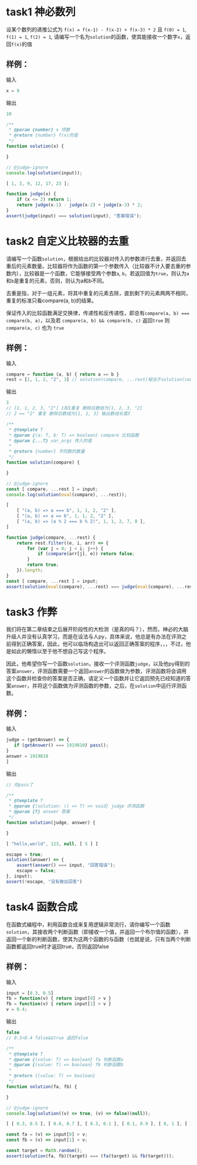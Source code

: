 # task1 神必数列

设某个数列的递推公式为 `f(x) = f(x-1) - f(x-2) + f(x-3) * 2` 且 `f(0) = 1`, `f(1) = 1`, `f(2) = 1`, 请编写一个名为`solution`的函数，使其能接收一个数字`x`，返回`f(x)`的值

## 样例：

输入
```js
x = 9
```

输出
```js
10
```

```js init
/**
 * @param {number} x 项数
 * @return {number} f(x)的值
 */
function solution(x) {

}

// @judge-ignore
console.log(solution(input));
```

```js input
[ 1, 3, 9, 12, 17, 23 ];
```

```js judger
function judge(x) {
    if (x <= 2) return 1;
    return judge(x-1) - judge(x-2) + judge(x-3) * 2;
}
assert(judge(input) === solution(input), "答案错误");
```

# task2 自定义比较器的去重

请编写一个函数`solution`，根据给出的比较器对传入的参数进行去重，并返回去重后的元素数量。比较器将作为函数的第一个参数传入（比较器不计入要去重的参数内），比较器是一个函数，它能够接受两个参数`a`, `b`，若返回值为`true`，则认为`a`和`b`是重复的元素，否则，则认为a和b不同。

去重是指，对于一组元素，将其中重复的元素去除，直到剩下的元素两两不相同，重复的标准只看compare(a, b)的结果。

保证传入的比较函数满足交换律，传递性和反传递性，即总有`compare(a, b) === compare(b, a)`，以及若 `compare(a, b) && compare(b, c)` 返回`true` 则 `compare(a, c)` 也为 `true`

## 样例：

输入
```js
compare = function (a, b) { return a == b }
rest = [1, 1, 2, "2", 3] // solution(compare, ...rest)相当于solution(compare, 1, 1, 2, "2", 3)
```

输出
```js
3
// [1, 1, 2, 3, "2"] 1和1重复 删除后数组为[1, 2, 3, "2]
// 2 == "2" 重复 删除后数组为[1, 2, 3] 输出数组长度3
```

```js init
/**
 * @template T
 * @param {(a: T, b: T) => boolean} compare 比较函数
 * @param {...T} var_args 传入的值
 *
 * @return {number} 不同数的数量
 */
function solution(compare) {

}

// @judge-ignore
const [ compare, ...rest ] = input;
console.log(solution(eval(compare), ...rest));
```

```js input
[
    [ "(a, b) => a === b", 1, 1, 2, "2" ],
    [ "(a, b) => a == b", 1, 1, 2, "2" ],
    [ "(a, b) => (a % 2 === b % 2)", 1, 1, 2, 7, 8 ],
]
```

```js judger
function judge(compare, ...rest) {
    return rest.filter((e, i, arr) => {
        for (var j = 0; j < i; j++) {
            if (compare(arr[j], e)) return false;
        }
        return true;
    }).length;
}
const [ compare, ...rest ] = input;
assert(solution(eval(compare), ...rest) === judge(eval(compare), ...rest));
```

# task3 作弊

我们将在第二章结束之后展开阶段性的大检测（是真的吗？），然而，神必的大脑升级人并没有认真学习，而是在设法与人py，具体来说，他总是有办法在评测之前得到正确答案，因此，他可以临场构造出可以返回正确答案的程序，，，不过，他是如此的懒惰以至于他不想自己写这个程序。

因此，他希望你写一个函数`solution`，接收一个评测函数`judge`，以及他py得到的答案`answer`，评测函数需要一个返回`answer`的函数做为参数，评测函数将会调用这个函数并检查你的答案是否正确，请定义一个函数并让它返回预先已经知道的答案`answer`，并将这个函数做为评测函数的参数，之后，在`solution`中运行评测函数。

## 样例：

输入
```js
judge = (getAnswer) => {
   if (getAnswer() === 1919810) pass();
}
answer = 1919810
]
```

输出
```js
// 你pass了
```

```js init
/**
 * @template T
 * @param {(solution: () => T) => void} judge 评测函数
 * @param {T} answer 答案
 */
function solution(judge, answer) {

}

```

```js input
[ "hello,world", 123, null, [ 5 ] ]
```

```js judger
escape = true;
solution((answer) => {
    assert(answer() === input, "回答错误");
    escape = false;
}, input);
assert(!escape, "没有做出回答")
```

# task4 函数合成

在函数式编程中，利用函数合成来复用逻辑非常流行，请你编写一个函数`solution`，其接收两个判断函数（即接收一个值，并返回一个布尔值的函数），并返回一个新的判断函数，使其为这两个函数的与函数（也就是说，只有当两个判断函数都返回true时才返回true，否则返回false

## 样例：

输入
```js
input = [0.3, 0.5]
fb = function(v) { return input[0] > v }
fb = function(v) { return input[1] > v }
v = 0.4;
```

输出
```js
false
// 0.3<0.4 false&&true 返回false
```

```js init
/**
 * @template T
 * @param {(value: T) => boolean} fa 判断函数a
 * @param {(value: T) => boolean} fb 判断函数b
 * 
 * @return {(value: T) => boolean}
 */
function solution(fa, fb) {

}

// @judge-ignore
console.log(solution((v) => true, (v) => false)(null));
```

```js input
[ [ 0.3, 0.5 ], [ 0.8, 0.7 ], [ 0.3, 0.1 ], [ 0.1, 0.9 ], [ 0, 1 ], [ 1, 1 ], [ 0.15, 0.35] ]
```

```js judger
const fa = (v) => input[0] > v; 
const fb = (v) => input[1] < v;

const target = Math.random();
assert(solution(fa, fb)(target) === (fa(target) && fb(target)));
```
